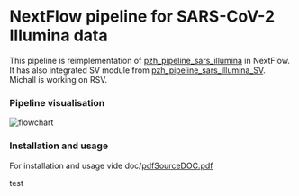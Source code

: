 NextFlow pipeline for SARS-CoV-2 Illumina data
==============================================

This pipeline is reimplementation of [pzh_pipeline_sars_illumina](https://github.com/michallaz/pzh_pipeline_sars_illumina) in NextFlow.
It has also integrated SV module from [pzh_pipeline_sars_illumina_SV](https://github.com/michallaz/pzh_pipeline_sars_illumina_SV).
Michall is working on RSV.

### Pipeline visualisation

![flowchart](flowchart-sars.png "overview of the pipeline")

### Installation and usage

For installation and usage vide doc/[pdfSourceDOC.pdf](doc%2FpdfSourceDOC.pdf)

test

